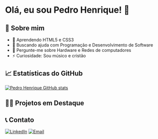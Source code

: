 # Olá, eu sou Pedro Henrique! 👋


## 🚀 Sobre mim

- 🌱 Aprendendo HTML5 e CSS3
- 🤔 Buscando ajuda com Programação e Desenvolvimento de Software
- 💬 Pergunte-me sobre Hardware e Redes de computadores
- ⚡ Curiosidade: Sou músico e cristão


## 📈 Estatísticas do GitHub

[![Pedro Henrique GitHub stats](https://github-readme-stats.vercel.app/api?username=seu-usuario&show_icons=true&theme=radical)](https://github.com/seu-usuario/github-readme-stats)

## 👨‍💻 Projetos em Destaque


## 📞 Contato

[![LinkedIn](https://img.shields.io/badge/LinkedIn-0077B5?style=for-the-badge&logo=linkedin&logoColor=white)](https://linkedin.com/in/pedrohreismarques)
[![Email](https://img.shields.io/badge/Gmail-D14836?style=for-the-badge&logo=gmail&logoColor=white)](mailto:pedrohreismarques@gmail.com)

